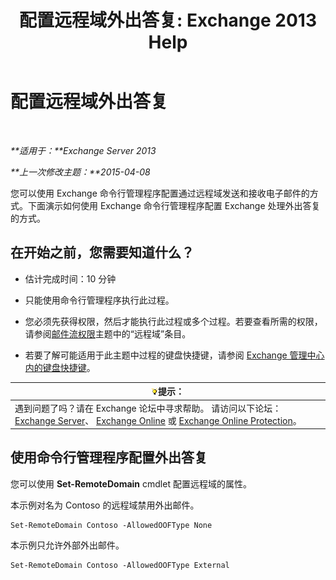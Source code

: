 ﻿---
title: '配置远程域外出答复: Exchange 2013 Help'
TOCTitle: 配置远程域外出答复
ms:assetid: 0c1e56be-7a29-4294-9762-600f9f788741
ms:mtpsurl: https://technet.microsoft.com/zh-cn/library/JJ657713(v=EXCHG.150)
ms:contentKeyID: 50489900
ms.date: 01/11/2018
mtps_version: v=EXCHG.150
ms.translationtype: HT
---

# 配置远程域外出答复

 

_**适用于：**Exchange Server 2013_

_**上一次修改主题：**2015-04-08_

您可以使用 Exchange 命令行管理程序配置通过远程域发送和接收电子邮件的方式。下面演示如何使用 Exchange 命令行管理程序配置 Exchange 处理外出答复的方式。

## 在开始之前，您需要知道什么？

  - 估计完成时间：10 分钟

  - 只能使用命令行管理程序执行此过程。

  - 您必须先获得权限，然后才能执行此过程或多个过程。若要查看所需的权限，请参阅[邮件流权限](mail-flow-permissions-exchange-2013-help.md)主题中的“远程域”条目。

  - 若要了解可能适用于此主题中过程的键盘快捷键，请参阅 [Exchange 管理中心内的键盘快捷键](keyboard-shortcuts-in-the-exchange-admin-center-exchange-online-protection-help.md)。

<table>
<thead>
<tr class="header">
<th><img src="images/Bb124558.tip(EXCHG.150).gif" title="提示" alt="提示" />提示：</th>
</tr>
</thead>
<tbody>
<tr class="odd">
<td>遇到问题了吗？请在 Exchange 论坛中寻求帮助。 请访问以下论坛：<a href="https://go.microsoft.com/fwlink/p/?linkid=60612">Exchange Server</a>、 <a href="https://go.microsoft.com/fwlink/p/?linkid=267542">Exchange Online</a> 或 <a href="https://go.microsoft.com/fwlink/p/?linkid=285351">Exchange Online Protection</a>。</td>
</tr>
</tbody>
</table>


## 使用命令行管理程序配置外出答复

您可以使用 **Set-RemoteDomain** cmdlet 配置远程域的属性。

本示例对名为 Contoso 的远程域禁用外出邮件。

    Set-RemoteDomain Contoso -AllowedOOFType None

本示例只允许外部外出邮件。

    Set-RemoteDomain Contoso -AllowedOOFType External

